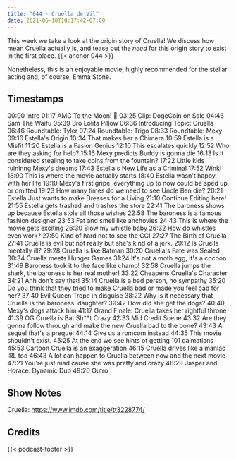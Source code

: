 ```yaml
---
title: "044 - Cruella de Vil"
date: 2021-06-10T10:17:42-07:00
---
```

This week we take a look at the origin story of Cruella! We discuss how mean Cruella actually is, and tease out the _need_ for this origin story to exist in the first place.
{{< anchor 044 >}}
<!--more-->
Nonetheless, this is an enjoyable movie, highly recommended for the stellar acting and, of course, Emma Stone.

## Timestamps

 00:00 Intro
 01:17 AMC To the Moon! 🚀
 03:25 Clip: DogeCoin on Sale
 04:46 Sam The Waifu
 05:39 Bro Lolita Pillow
 06:36 Introducing Topic: Cruella
 06:46 Roundtable: Tyler
 07:24 Roundtable: Trigo
 08:33 Roundtable: Mexy
 09:16 Estella's Origin
 10:34 That makes her a Chimera
 10:59 Estella is a Misfit
 11:20 Estella is a Fasion Genius
 12:10 This escalates quickly
 12:52 Who are they asking for help?
 15:16 Mexy predicts Buddy is gonna die
 16:13 Is it considered stealing to take coins from the fountain?
 17:22 Little kids ruininng Mexy's dreams
 17:43 Estella's New Life as a Criminal
 17:52 Wink!
 18:90 This is where the movie actually starts
 18:40 Estella wasn't happy with her life
 19:10 Mexy's first gripe, everything up to now could be sped up or omitted
 19:23 How many times do we need to see Uncle Ben die?
 20:21 Estella Just wants to make Dresses for a Living
 21:10 Continue Editing here!
 21:55 Estella gets trashed and trashes the store
 22:41 The baroness shows up because Estella stole all those wishes
 22:58 The baroness is a famous fashion designer
 23:53 Fat and smell like anchovies
 24:43 This is where the movie gets exciting
 26:30 Blow my whistle baby
 26:32 How do whistles even work?
 27:50 Kind of hard not to see the CGI
 27:27 The Birth of Cruella
 27:41 Cruella is evil but not really but she's kind of a jerk.
 29:12 Is Cruella mentally ill?
 29:28 Cruella is like Batman
 30:20 Cruella's Fate was Sealed
 30:34 Cruella meets Hunger Games
 31:24 It's not a moth egg, it's a cocoon
 31:49 Baroness took it to the face like champ!
 32:58 Cruella jumps the shark, the baroness is her real mother!
 33:22 Cheapens Cruella's Character
 34:21 Ahh don't say that!
 35:14 Cruella is a bad person, no sympathy
 35:20 Do you think that they tried to make Cruella bad or made you feel bad for her?
 37:40 Evil Queen Trope in disguise
 38:22 Why is it necessary that Cruella is the baroness' daughter?
 39:42 How did she get the dogs?
 40:40 Mexy's dogs attack him
 41:17 Grand Finale: Cruella takes her rightful throne
 41:39 OG Cruella is Bat Sh**t Crazy
 42:33 Mid Credit Scene
 43:32 Are they gonna follow through and make the new Cruella bad to the bone?
 43:43 A sequel that's a prequel
 44:14 Give us a romcom instead
 44:35 This movie shouldn't exist.
 45:25 At the end we see hints of getting 101 dalmatians
 45:53 Cartoon Cruella is an exaggeration
 46:15 Cruella drives like a maniac IRL too
 46:43 A lot can happen to Cruella between now and the next movie
 47:21 You're just mad cause she was pretty and crazy
 48:29 Jasper and Horace: Dynamic Duo
 49:20 Outro

## Show Notes
Cruella: https://www.imdb.com/title/tt3228774/

## Credits
{{< podcast-footer >}}
